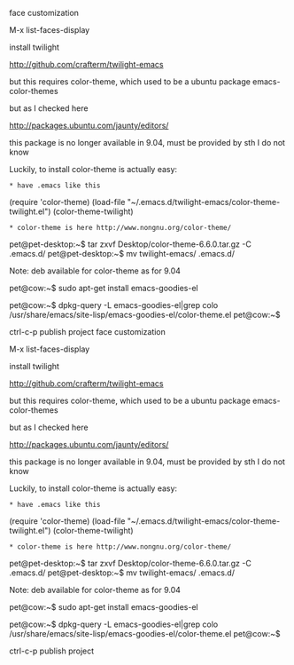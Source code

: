face customization

M-x list-faces-display

install twilight

http://github.com/crafterm/twilight-emacs

but this requires color-theme, which used to be a ubuntu package emacs-color-themes

but as I checked here

http://packages.ubuntu.com/jaunty/editors/

this package is no longer available in 9.04, must be provided by sth I do not know

Luckily, to install color-theme is actually easy:

    * have .emacs like this

(require 'color-theme)
(load-file "~/.emacs.d/twilight-emacs/color-theme-twilight.el")
(color-theme-twilight)
 

    * color-theme is here http://www.nongnu.org/color-theme/

pet@pet-desktop:~$ tar zxvf Desktop/color-theme-6.6.0.tar.gz -C .emacs.d/
pet@pet-desktop:~$ mv twilight-emacs/ .emacs.d/

Note: deb available for color-theme as for 9.04

pet@cow:~$ sudo apt-get install emacs-goodies-el

pet@cow:~$ dpkg-query -L emacs-goodies-el|grep colo
/usr/share/emacs/site-lisp/emacs-goodies-el/color-theme.el
pet@cow:~$

ctrl-c-p publish project
face customization

M-x list-faces-display

install twilight

http://github.com/crafterm/twilight-emacs

but this requires color-theme, which used to be a ubuntu package emacs-color-themes

but as I checked here

http://packages.ubuntu.com/jaunty/editors/

this package is no longer available in 9.04, must be provided by sth I do not know

Luckily, to install color-theme is actually easy:

    * have .emacs like this

(require 'color-theme)
(load-file "~/.emacs.d/twilight-emacs/color-theme-twilight.el")
(color-theme-twilight)
 

    * color-theme is here http://www.nongnu.org/color-theme/

pet@pet-desktop:~$ tar zxvf Desktop/color-theme-6.6.0.tar.gz -C .emacs.d/
pet@pet-desktop:~$ mv twilight-emacs/ .emacs.d/

Note: deb available for color-theme as for 9.04

pet@cow:~$ sudo apt-get install emacs-goodies-el

pet@cow:~$ dpkg-query -L emacs-goodies-el|grep colo
/usr/share/emacs/site-lisp/emacs-goodies-el/color-theme.el
pet@cow:~$

ctrl-c-p publish project


